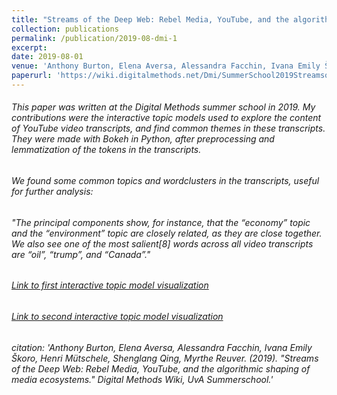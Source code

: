 ```yaml
---
title: "Streams of the Deep Web: Rebel Media, YouTube, and the algorithmic shaping of media ecosystems"
collection: publications
permalink: /publication/2019-08-dmi-1
excerpt: 
date: 2019-08-01
venue: 'Anthony Burton, Elena Aversa, Alessandra Facchin, Ivana Emily Škoro, Henri Mütschele, Shenglang Qing, Myrthe Reuver. (2019). &quot;Streams of the Deep Web: Rebel Media, YouTube, and the algorithmic shaping of media ecosystems.&quot; <i>Digital Methods Wiki, UvA Summerschool</i>'
paperurl: 'https://wiki.digitalmethods.net/Dmi/SummerSchool2019StreamsoftheDeepWeb'
---
```

###### This paper was written at the Digital Methods summer school in 2019. My contributions were the interactive topic models used to explore the content of YouTube video transcripts, and find common themes in these transcripts. They were made with Bokeh in Python, after preprocessing and lemmatization of the tokens in the transcripts.

###### We found some common topics and wordclusters in the transcripts, useful for further analysis:

###### "The principal components show, for instance, that the “economy” topic and the “environment” topic are closely related, as they are close together. We also see one of the most salient[8] words across all video transcripts are “oil”, “trump”, and “Canada”."

###### [Link to first interactive topic model visualization](https://anthbrtn.com/streamsDeepWeb/ttopics/index.html)
###### [Link to second interactive topic model visualization](https://anthbrtn.com/streamsDeepWeb/ctopics/index.html)

###### citation: 'Anthony Burton, Elena Aversa, Alessandra Facchin, Ivana Emily Škoro, Henri Mütschele, Shenglang Qing, Myrthe Reuver. (2019). &quot;Streams of the Deep Web: Rebel Media, YouTube, and the algorithmic shaping of media ecosystems.&quot; <i>Digital Methods Wiki, UvA Summerschool</i>.'

